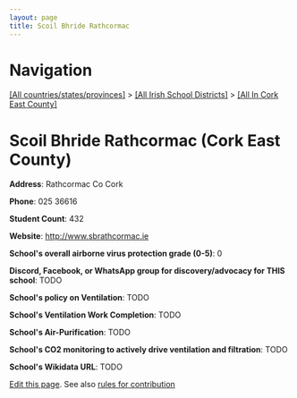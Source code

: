 ```yaml
---
layout: page
title: Scoil Bhride Rathcormac
---
```

# Navigation

[[All countries/states/provinces]](../../..) > [[All Irish School Districts]](../..) > [[All In Cork East County]](..)

# Scoil Bhride Rathcormac (Cork East County)

**Address**: Rathcormac Co Cork

**Phone**: 025 36616

**Student Count**: 432

**Website**: <http://www.sbrathcormac.ie>

**School's overall airborne virus protection grade (0-5)**: 0

**Discord, Facebook, or WhatsApp group for discovery/advocacy for THIS school**: TODO

**School's policy on Ventilation**: TODO

**School's Ventilation Work Completion**: TODO

**School's Air-Purification**: TODO

**School's CO2 monitoring to actively drive ventilation and filtration**: TODO

**School's Wikidata URL**: TODO


[Edit this page](https://github.com/ventilate-schools/Ireland/edit/main/./Cork_East_County/Scoil_Bhride_Rathcormac.md). See also [rules for contribution](../../../contribution-rules/)